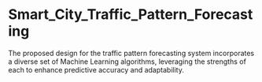 # Smart_City_Traffic_Pattern_Forecasting
The proposed design for the traffic pattern forecasting system incorporates a diverse set of Machine Learning algorithms, leveraging the strengths of each to enhance predictive accuracy and adaptability. 
